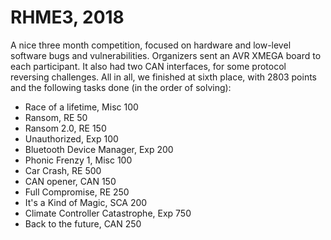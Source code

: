 # RHME3, 2018

A nice three month competition, focused on hardware and low-level
software bugs and vulnerabilities. Organizers sent an AVR XMEGA
board to each participant. It also had two CAN interfaces, for some
protocol reversing challenges. All in all, we finished at sixth place, with
2803 points and the following tasks done (in the order of solving):

- Race of a lifetime, Misc 100
- Ransom, RE 50
- Ransom 2.0, RE 150
- Unauthorized, Exp 100
- Bluetooth Device Manager, Exp 200
- Phonic Frenzy 1, Misc 100
- Car Crash, RE 500
- CAN opener, CAN 150
- Full Compromise, RE 250
- It's a Kind of Magic, SCA 200
- Climate Controller Catastrophe, Exp 750
- Back to the future, CAN 250